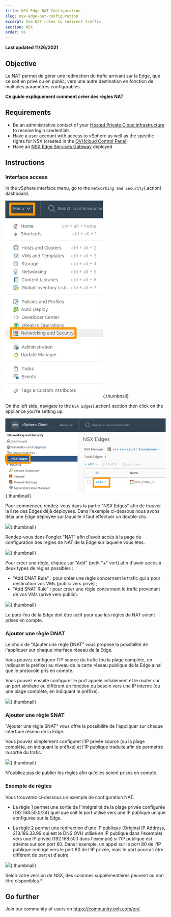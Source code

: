```yaml
---
title: NSX Edge NAT Configuration
slug: nsx-edge-nat-configuration
excerpt: Use NAT rules to redirect traffic
section: NSX
order: 06
---
```


**Last updated 11/26/2021**

## Objective

Le NAT permet de gérer une redirection du trafic arrivant sur la Edge, que ce soit en privé ou en public, vers une autre destination en fonction de multiples paramètres configurables.

**Ce guide expliquement comment créer des règles NAT**

## Requirements

- Be an administrative contact of your [Hosted Private Cloud infrastructure](https://www.ovhcloud.com/en-gb/enterprise/products/hosted-private-cloud/) to receive login credentials
- Have a user account with access to vSphere as well as the specific rights for NSX (created in the [OVHcloud Control Panel](https://www.ovh.com/auth/?action=gotomanager&from=https://www.ovh.co.uk/&ovhSubsidiary=GB))
- Have an [NSX Edge Services Gateway](https://docs.ovh.com/gb/en/private-cloud/how-to-deploy-an-nsx-edge-gateway/) deployed

## Instructions

### Interface access

In the vSphere interface menu, go to the `Networking and Security`{.action} dashboard.

![Menu](images/en01dash.png){.thumbnail}

On the left side, navigate to the `NSX Edges`{.action} section then click on the appliance you're setting up.

![NSX](images/en02nsx.png){.thumbnail}




Pour commencer, rendez-vous dans la partie "NSX Edges" afin de trouver la liste des Edges déjà déployées. Dans l'exemple ci-dessous nous avons déjà une Edge déployée sur laquelle il faut effectuer un double-clic.

![](images/content-docs-cloud-private-cloud-configure_edge_nat-images-configure_nsx_edge_nat_1.JPG){.thumbnail}

Rendez-vous dans l'onglet "NAT" afin d'avoir accès à la page de configuration des règles de NAT de la Edge sur laquelle vous êtes.

![](images/content-docs-cloud-private-cloud-configure_edge_nat-images-configure_nsx_edge_nat_2.PNG){.thumbnail}

Pour créer une règle, cliquez sur "Add" (petit "+" vert) afin d'avoir accès à deux types de règles possibles :

- "Add DNAT Rule" : pour créer une règle concernant le trafic qui a pour destination vos VMs (public vers privé) ;
- "Add SNAT Rule" : pour créer une règle concernant le trafic provenant de vos VMs (privé vers public).

![](images/content-docs-cloud-private-cloud-configure_edge_nat-images-configure_nsx_edge_nat_3.PNG){.thumbnail}

Le pare-feu de la Edge doit être actif pour que les règles de NAT soient prises en compte.

### Ajouter une règle DNAT

Le choix de "Ajouter une règle DNAT" vous propose la possibilité de l'appliquer sur chaque interface réseau de la Edge.

Vous pouvez configurer l'IP source du trafic (ou la plage complète, en indiquant le préfixe) au niveau de la carte réseau publique de la Edge ainsi que le protocole pris en compte.

Vous pouvez ensuite configurer le port appelé initialement et le router sur un port similaire ou différent en fonction du besoin vers une IP interne (ou une plage complète, en indiquant le préfixe).

![](images/content-docs-cloud-private-cloud-configure_edge_nat-images-configure_nsx_edge_nat_4.PNG){.thumbnail}

### Ajouter une règle SNAT

"Ajouter une règle SNAT" vous offre la possibilité de l'appliquer sur chaque interface réseau de la Edge.

Vous pouvez simplement configurer l'IP privée source (ou la plage complète, en indiquant le préfixe) et l'IP publique traduite afin de permettre la sortie du trafic.

![](images/content-docs-cloud-private-cloud-configure_edge_nat-images-configure_nsx_edge_nat_5.PNG){.thumbnail}

N'oubliez pas de publier les règles afin qu'elles soient prises en compte.

### Exemple de règles

Vous trouverez ci-dessous un exemple de configuration NAT.

- La règle 1 permet une sortie de l'intégralité de la plage privée configurée (192.168.50.0/24) quel que soit le port utilisé vers une IP publique unique configurée sur la Edge.

- La règle 2 permet une redirection d'une IP publique (Original IP Address, 213.186.33.99 qui est le DNS OVH utilisé en IP publique dans l'exemple) vers une IP privée (192.168.50.1 dans l'exemple) si l'IP publique est atteinte sur son port 80. Dans l'exemple, un appel sur le port 80 de l'IP publique redirige vers le port 80 de l'IP privée, mais le port pourrait être différent de part et d'autre.

![](images/content-docs-cloud-private-cloud-configure_edge_nat-images-configure_nsx_edge_nat_6.PNG){.thumbnail}

Selon votre version de NSX, des colonnes supplémentaires peuvent ou non être disponibles.*


## Go further

Join our community of users on <https://community.ovh.com/en/>.
